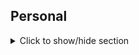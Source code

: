 ## Personal

<details>
<summary markdown="0">Click to show/hide section</summary>

I'm married to this wonderful lady; see [her page here](https://liandrea4.github.io/)!

<img style="max-width: 100%" src="media/wedding1.jpeg" />

<img style="max-width: 100%" src="media/wedding2.jpeg" />

<img style="max-width: 100%" src="media/wedding3.jpg" />

</details>
